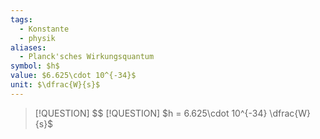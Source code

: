 ```yaml
---
tags:
  - Konstante
  - physik
aliases:
  - Planck'sches Wirkungsquantum
symbol: $h$
value: $6.625\cdot 10^{-34}$
unit: $\dfrac{W}{s}$
---
```


> [!QUESTION] $$
> [!QUESTION] $h = 6.625\cdot 10^{-34} \dfrac{W}{s}$